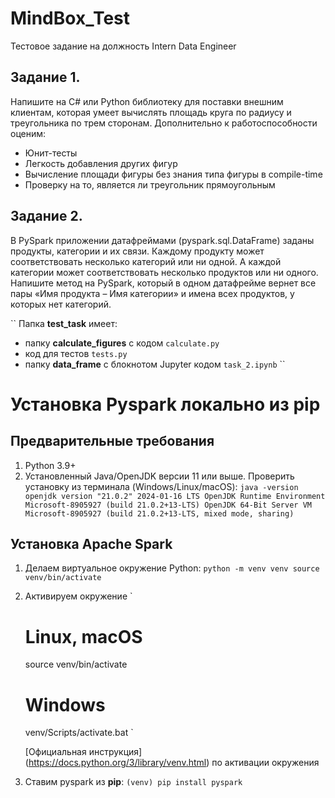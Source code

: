 # MindBox_Test
Тестовое задание на должность Intern Data Engineer


## Задание 1.
Напишите на C# или Python библиотеку для поставки внешним клиентам, которая умеет вычислять площадь круга по радиусу и треугольника по трем сторонам. Дополнительно к работоспособности оценим:

- Юнит-тесты
- Легкость добавления других фигур
- Вычисление площади фигуры без знания типа фигуры в compile-time
- Проверку на то, является ли треугольник прямоугольным


## Задание 2.
В PySpark приложении датафреймами (pyspark.sql.DataFrame) заданы продукты, категории и их связи. Каждому продукту может соответствовать несколько категорий или ни одной. А каждой категории может соответствовать несколько продуктов или ни одного. Напишите метод на PySpark, который в одном датафрейме вернет все пары «Имя продукта – Имя категории» и имена всех продуктов, у которых нет категорий.

`` Папка **test_task** имеет:
- папку **calculate_figures** c кодом `calculate.py`
- код для тестов `tests.py`
- папку **data_frame** с блокнотом Jupyter кодом `task_2.ipynb`
``

# Установка Pyspark локально из pip

## Предварительные требования

  1. Python 3.9+
  2. Установленный Java/OpenJDK версии 11 или выше.
     Проверить установку из терминала (Windows/Linux/macOS):
     `java -version
     openjdk version "21.0.2" 2024-01-16 LTS
     OpenJDK Runtime Environment Microsoft-8905927 (build 21.0.2+13-LTS)
     OpenJDK 64-Bit Server VM Microsoft-8905927 (build 21.0.2+13-LTS, mixed mode, sharing)
     `

## Установка Apache Spark
  1. Делаем виртуальное окружение Python:
     `python -m venv venv
     source venv/bin/activate`
  2. Активируем окружение
     `
     # Linux, macOS
     source venv/bin/activate

     # Windows
     venv/Scripts/activate.bat
     `
     
     [Официальная инструкция] (https://docs.python.org/3/library/venv.html) по активации окружения

  4. Ставим pyspark из **pip**:
     `(venv) pip install pyspark` 
